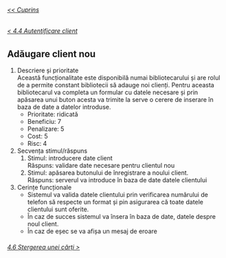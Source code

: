 ###### [<< Cuprins](/Documentație/Cuprins.md)
###### [< 4.4 Autentificare client](/Documentație/4%20Caracteristici%20ale%20sistemului/4.04%20Autentificare%20client.md)
## Adăugare client nou
1. Descriere și prioritate  
    Această funcționalitate este disponibilă numai bibliotecarului și are rolul de a permite constant bibliotecii să adauge noi clienți. Pentru aceasta bibliotecarul va completa un formular cu datele necesare și prin apăsarea unui buton acesta va trimite la serve o cerere de inserare în baza de date a datelor introduse. 
    - Prioritate: ridicată
    - Beneficiu: 7
    - Penalizare: 5
    - Cost: 5
    - Risc: 4
2. Secvența stimul/răspuns
    1.	Stimul: introducere date client  
    Răspuns: validare date necesare pentru clientul nou
    2.	Stimul: apăsarea butonului de înregistrare a noului client.  
    Răspuns: serverul va introduce în baza de date datele clientului
3. Cerințe funcționale
    - Sistemul va valida datele clientului prin verificarea numărului de telefon să respecte un format și pin asigurarea că toate datele clientului sunt oferite.
    - În caz de succes sistemul va însera în baza de date, datele despre noul client.
    - În caz de eșec se va afișa un mesaj de eroare
###### [4.6 Ștergerea unei cărți >](/Documentație/4%20Caracteristici%20ale%20sistemului/4.06%20Ștergerea%20unei%20cărți.md)